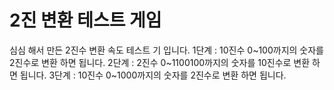 # 2진 변환 테스트 게임
심심 해서 만든 2진수 변환 속도 테스트 기 입니다.
1단계 : 10진수 0~100까지의 숫자를 2진수로 변환 하면 됩니다.
2단계 : 2진수 0~1100100까지의 숫자를 10진수로 변환 하면 됩니다.
3단계 : 10진수 0~1000까지의 숫자를 2진수로 변환 하면 됩니다.
